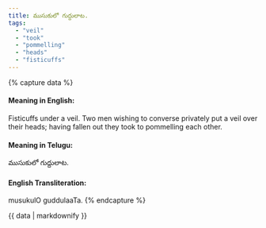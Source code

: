 ```yaml
---
title: ముసుకులో గుద్దులాట.
tags:
  - "veil"
  - "took"
  - "pommelling"
  - "heads"
  - "fisticuffs"
---
```


{% capture data %}
#### Meaning in English:
Fisticuffs under a veil.
Two men wishing to converse privately put a veil over their heads; having fallen out they took to pommelling each other.

#### Meaning in Telugu:
ముసుకులో గుద్దులాట.

#### English Transliteration:
musukulO guddulaaTa.
{% endcapture %}

<div class="notice">{{ data | markdownify }}</div>

